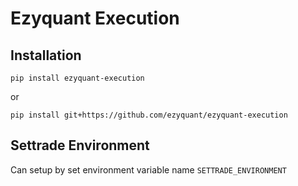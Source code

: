 # Ezyquant Execution

## Installation

```
pip install ezyquant-execution
```

or

```
pip install git+https://github.com/ezyquant/ezyquant-execution
```

## Settrade Environment

Can setup by set environment variable name `SETTRADE_ENVIRONMENT`
